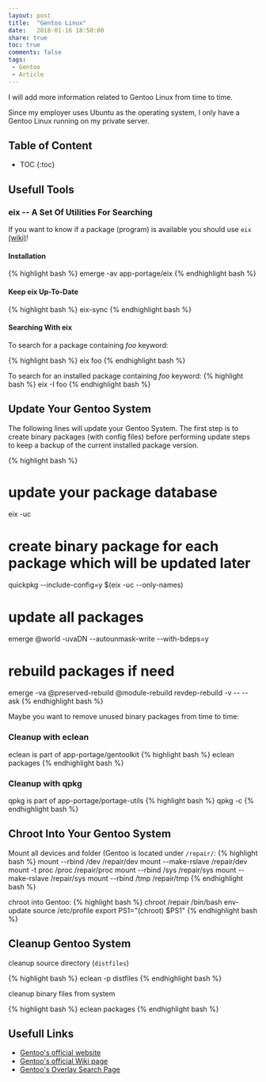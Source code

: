 ```yaml
---
layout: post
title:  "Gentoo Linux"
date:   2018-01-16 18:50:00
share: true
toc: true
comments: false
tags:
 - Gentoo
 - Article
---
```


I will add more information related to Gentoo Linux from time to time. 

Since my employer uses Ubuntu as the operating system, I only have a Gentoo Linux running on my private server.

## Table of Content
* TOC
{:toc}

## Usefull Tools

### eix -- A Set Of Utilities For Searching

If you want to know if a package (program) is available you should use `eix` [(wiki)](https://wiki.gentoo.org/wiki/Eix)!

#### Installation
{% highlight bash %}
emerge -av app-portage/eix
{% endhighlight bash %}

#### Keep eix Up-To-Date
{% highlight bash %}
eix-sync
{% endhighlight bash %}

#### Searching With eix
To search for a package containing *foo* keyword: 

{% highlight bash %}
eix foo
{% endhighlight bash %}

To search for an installed package containing *foo* keyword:
{% highlight bash %}
eix -I foo
{% endhighlight bash %}

## Update Your Gentoo System
The following lines will update your Gentoo System. The first step is to create binary packages (with config files) before performing update steps to keep a backup of the current installed package version.

{% highlight bash %}
# update your package database
eix -uc
# create binary package for each package which will be updated later
quickpkg --include-config=y $(eix -uc --only-names) 
# update all packages
emerge @world -uvaDN --autounmask-write --with-bdeps=y
# rebuild packages if need
emerge -va @preserved-rebuild @module-rebuild 
revdep-rebuild -v -- --ask
{% endhighlight bash %}

Maybe you want to remove unused binary packages from time to time:

### Cleanup with eclean
eclean is part of app-portage/gentoolkit
{% highlight bash %}
eclean packages
{% endhighlight bash %}

### Cleanup with qpkg
qpkg is part of app-portage/portage-utils
{% highlight bash %}
qpkg -c
{% endhighlight bash %}

## Chroot Into Your Gentoo System

Mount all devices and folder (Gentoo is located under `/repair/`:
{% highlight bash %}
mount --rbind /dev /repair/dev
mount --make-rslave /repair/dev
mount -t proc /proc /repair/proc
mount --rbind /sys /repair/sys
mount --make-rslave /repair/sys
mount --rbind /tmp /repair/tmp
{% endhighlight bash %}

chroot into Gentoo:
{% highlight bash %}
chroot /repair /bin/bash
env-update
source /etc/profile
export PS1="(chroot) $PS1"
{% endhighlight bash %}

## Cleanup Gentoo System

cleanup source directory (`distfiles`)

{% highlight bash %}
eclean -p distfiles
{% endhighlight bash %}

cleanup binary files from system

{% highlight bash %}
eclean packages
{% endhighlight bash %}

## Usefull Links
* [Gentoo's official website](https://www.gentoo.org/ "Gentoo's official website")
* [Gentoo's official Wiki page](https://wiki.gentoo.org/wiki/Main_Page "Gentoo's official Wiki page")
* [Gentoo's Overlay Search Page](http://gpo.zugaina.org/ "Gentoo's Overlay Search Page")
